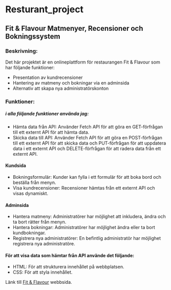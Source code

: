 # Resturant_project

## Fit & Flavour Matmenyer, Recensioner och Bokningssystem

### Beskrivning:

Det här projektet är en onlineplattform för restaurangen Fit & Flavour som har följande funktioner:

- Presentation av kundrecensioner
- Hantering av matmeny och bokningar via en adminsida
- Alternativ att skapa nya administratörskonton

### Funktioner:
##### i alla följande funktioner använda jag:
- Hämta data från API: Använder Fetch API för att göra en GET-förfrågan till ett externt API för att hämta data.
- Skicka data till API: Använder Fetch API för att göra en POST-förfrågan till ett externt API för att skicka data och PUT-förfrågan för att uppdatera data i ett externt API och DELETE-förfrågan för att radera data från ett externt API.
#### Kundsida
- Bokningsformulär: Kunder kan fylla i ett formulär för att boka bord och beställa från menyn.
- Visa kundrecensioner: Recensioner hämtas från ett externt API och visas dynamiskt.
#### Adminsida
- Hantera matmeny: Administratörer har möjlighet att inkludera, ändra och ta bort rätter från menyn.
- Hantera bokningar: Administratörer har möjlighet ändra eller ta bort kundbokningar.
- Registrera nya administratörer: En befintlig administratör har möjlighet registrera nya administratöre.

#### För att visa data som hämtar från API använde det följande:

- HTML: För att strukturera innehållet på webbplatsen.
- CSS: För att styla innehållet.





Länk till [Fit & Flavour](https://fitandhealthresturant.netlify.app/) webbsida.